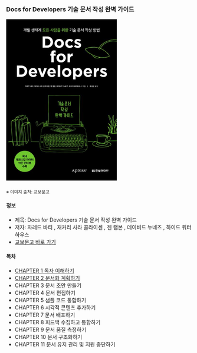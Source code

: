 ### Docs for Developers 기술 문서 작성 완벽 가이드

<img src="image_1.jpg" width="300">

<sub>※ 이미지 출처: 교보문고</sub>

#### 정보
- 제목: Docs for Developers 기술 문서 작성 완벽 가이드
- 저자: 자레드 바티 , 재커리 사라 콜라이센 , 젠 램본 , 데이비드 누네즈 , 하이드 워터하우스
- [교보문고 바로 가기](https://product.kyobobook.co.kr/detail/S000201419245)


#### 목차

- [CHAPTER 1 독자 이해하기](chapter1/README.md)
- [CHAPTER 2 문서화 계획하기](chapter2/README.md)
- CHAPTER 3 문서 초안 만들기
- CHAPTER 4 문서 편집하기
- CHAPTER 5 샘플 코드 통합하기
- CHAPTER 6 시각적 콘텐츠 추가하기
- CHAPTER 7 문서 배포하기
- CHAPTER 8 피드백 수집하고 통합하기
- CHAPTER 9 문서 품질 측정하기
- CHAPTER 10 문서 구조화하기
- CHAPTER 11 문서 유지 관리 및 지원 중단하기